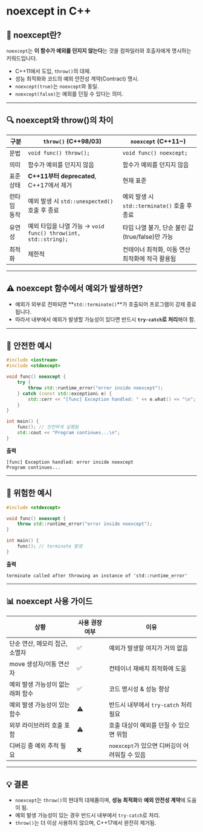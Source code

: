 # noexcept in C++

## 📌 noexcept란?
`noexcept`는 **이 함수가 예외를 던지지 않는다**는 것을 컴파일러와 호출자에게 명시하는 키워드입니다.  
- C++11에서 도입, `throw()`의 대체.
- 성능 최적화와 코드의 예외 안전성 계약(Contract) 명시.
- `noexcept(true)`는 `noexcept`와 동일.
- `noexcept(false)`는 예외를 던질 수 있다는 의미.

---

## 🔍 noexcept와 throw()의 차이

| 구분 | `throw()` (C++98/03) | `noexcept` (C++11~) |
|------|----------------------|----------------------|
| 문법 | `void func() throw();` | `void func() noexcept;` |
| 의미 | 함수가 예외를 던지지 않음 | 함수가 예외를 던지지 않음 |
| 표준 상태 | **C++11부터 deprecated**, C++17에서 제거 | 현재 표준 |
| 런타임 동작 | 예외 발생 시 `std::unexpected()` 호출 후 종료 | 예외 발생 시 `std::terminate()` 호출 후 종료 |
| 유연성 | 예외 타입을 나열 가능 → `void func() throw(int, std::string);` | 타입 나열 불가, 단순 불린 값(true/false)만 가능 |
| 최적화 | 제한적 | 컨테이너 최적화, 이동 연산 최적화에 적극 활용됨 |

---

## ⚠️ noexcept 함수에서 예외가 발생하면?
- 예외가 외부로 전파되면 **`std::terminate()`**가 호출되어 프로그램이 강제 종료됩니다.
- 따라서 내부에서 예외가 발생할 가능성이 있다면 반드시 **`try-catch`로 처리**해야 함.

---

## 🔹 안전한 예시
```cpp
#include <iostream>
#include <stdexcept>

void func() noexcept {
    try {
        throw std::runtime_error("error inside noexcept");
    } catch (const std::exception& e) {
        std::cerr << "[func] Exception handled: " << e.what() << "\n";
    }
}

int main() {
    func(); // 안전하게 실행됨
    std::cout << "Program continues...\n";
}
```
**출력**
```
[func] Exception handled: error inside noexcept
Program continues...
```

---

## 🔹 위험한 예시
```cpp
#include <stdexcept>

void func() noexcept {
    throw std::runtime_error("error inside noexcept");
}

int main() {
    func(); // terminate 발생
}
```
**출력**
```
terminate called after throwing an instance of 'std::runtime_error'
```

---

## 📊 noexcept 사용 가이드

| 상황 | 사용 권장 여부 | 이유 |
|------|---------------|------|
| 단순 연산, 메모리 접근, 소멸자 | ✅ | 예외가 발생할 여지가 거의 없음 |
| move 생성자/이동 연산자 | ✅ | 컨테이너 재배치 최적화에 도움 |
| 예외 발생 가능성이 없는 래퍼 함수 | ✅ | 코드 명시성 & 성능 향상 |
| 예외 발생 가능성이 있는 함수 | ⚠️ | 반드시 내부에서 `try-catch` 처리 필요 |
| 외부 라이브러리 호출 포함 | ⚠️ | 호출 대상이 예외를 던질 수 있으면 위험 |
| 디버깅 중 예외 추적 필요 | ❌ | `noexcept`가 있으면 디버깅이 어려워질 수 있음 |

---

## 💡 결론
- `noexcept`는 `throw()`의 현대적 대체품이며, **성능 최적화**와 **예외 안전성 계약**에 도움이 됨.
- 예외 발생 가능성이 있는 경우 반드시 내부에서 `try-catch`로 처리.
- `throw()`는 더 이상 사용하지 않으며, C++17에서 완전히 제거됨.
